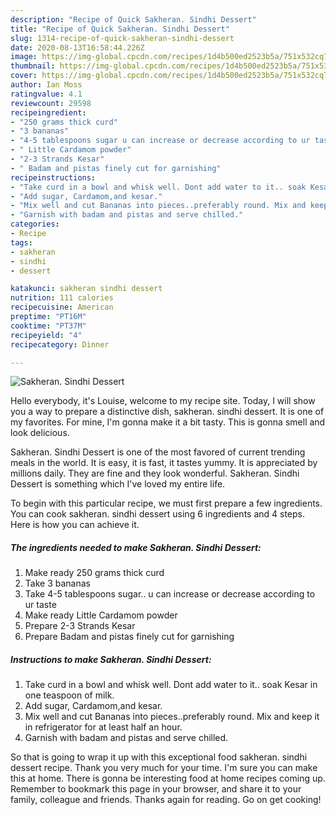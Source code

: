 ```yaml
---
description: "Recipe of Quick Sakheran. Sindhi Dessert"
title: "Recipe of Quick Sakheran. Sindhi Dessert"
slug: 1314-recipe-of-quick-sakheran-sindhi-dessert
date: 2020-08-13T16:58:44.226Z
image: https://img-global.cpcdn.com/recipes/1d4b500ed2523b5a/751x532cq70/sakheran-sindhi-dessert-recipe-main-photo.jpg
thumbnail: https://img-global.cpcdn.com/recipes/1d4b500ed2523b5a/751x532cq70/sakheran-sindhi-dessert-recipe-main-photo.jpg
cover: https://img-global.cpcdn.com/recipes/1d4b500ed2523b5a/751x532cq70/sakheran-sindhi-dessert-recipe-main-photo.jpg
author: Ian Moss
ratingvalue: 4.1
reviewcount: 29598
recipeingredient:
- "250 grams thick curd"
- "3 bananas"
- "4-5 tablespoons sugar u can increase or decrease according to ur taste"
- " Little Cardamom powder"
- "2-3 Strands Kesar"
- " Badam and pistas finely cut for garnishing"
recipeinstructions:
- "Take curd in a bowl and whisk well. Dont add water to it.. soak Kesar in one teaspoon of milk."
- "Add sugar, Cardamom,and kesar."
- "Mix well and cut Bananas into pieces..preferably round. Mix and keep it in refrigerator for at least half an hour."
- "Garnish with badam and pistas and serve chilled."
categories:
- Recipe
tags:
- sakheran
- sindhi
- dessert

katakunci: sakheran sindhi dessert 
nutrition: 111 calories
recipecuisine: American
preptime: "PT16M"
cooktime: "PT37M"
recipeyield: "4"
recipecategory: Dinner

---
```



![Sakheran. Sindhi Dessert](https://img-global.cpcdn.com/recipes/1d4b500ed2523b5a/751x532cq70/sakheran-sindhi-dessert-recipe-main-photo.jpg)

Hello everybody, it's Louise, welcome to my recipe site. Today, I will show you a way to prepare a distinctive dish, sakheran. sindhi dessert. It is one of my favorites. For mine, I'm gonna make it a bit tasty. This is gonna smell and look delicious.



Sakheran. Sindhi Dessert is one of the most favored of current trending meals in the world. It is easy, it is fast, it tastes yummy. It is appreciated by millions daily. They are fine and they look wonderful. Sakheran. Sindhi Dessert is something which I've loved my entire life.


To begin with this particular recipe, we must first prepare a few ingredients. You can cook sakheran. sindhi dessert using 6 ingredients and 4 steps. Here is how you can achieve it.

<!--inarticleads1-->

##### The ingredients needed to make Sakheran. Sindhi Dessert:

1. Make ready 250 grams thick curd
1. Take 3 bananas
1. Take 4-5 tablespoons sugar.. u can increase or decrease according to ur taste
1. Make ready  Little Cardamom powder
1. Prepare 2-3 Strands Kesar
1. Prepare  Badam and pistas finely cut for garnishing




<!--inarticleads2-->

##### Instructions to make Sakheran. Sindhi Dessert:

1. Take curd in a bowl and whisk well. Dont add water to it.. soak Kesar in one teaspoon of milk.
1. Add sugar, Cardamom,and kesar.
1. Mix well and cut Bananas into pieces..preferably round. Mix and keep it in refrigerator for at least half an hour.
1. Garnish with badam and pistas and serve chilled.




So that is going to wrap it up with this exceptional food sakheran. sindhi dessert recipe. Thank you very much for your time. I'm sure you can make this at home. There is gonna be interesting food at home recipes coming up. Remember to bookmark this page in your browser, and share it to your family, colleague and friends. Thanks again for reading. Go on get cooking!
